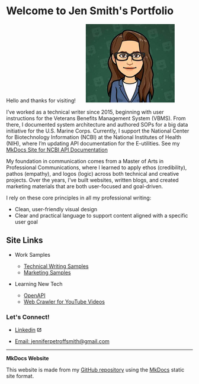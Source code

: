
# Welcome to Jen Smith's Portfolio

Hello and thanks for visiting! &nbsp; &nbsp;&nbsp;&nbsp;&nbsp;![cartoon me](images/cartoonme.png)


I’ve worked as a technical writer since 2015, beginning with user instructions for the Veterans Benefits Management System (VBMS). From there, I documented system architecture and authored SOPs for a big data initiative for the U.S. Marine Corps. Currently, I support the National Center for Biotechnology Information (NCBI) at the National Institutes of Health (NIH), where I’m updating API documentation for the E-utilities. See my [MkDocs Site for NCBI API Documentation](https://eutilities.github.io/site/)

My foundation in communication comes from a Master of Arts in Professional Communications, where I learned to apply ethos (credibility), pathos (empathy), and logos (logic) across both technical and creative projects. Over the years, I’ve built websites, written blogs, and created marketing materials that are both user-focused and goal-driven.

I rely on these core principles in all my professional writing:

* Clean, user-friendly visual design
* Clear and practical language to support content aligned with a specific user goal

## Site Links

 * Work Samples
     
     * [Technical Writing Samples](documentation-samples.md)
     * [Marketing Samples](visuals.md)
 * Learning New Tech
    * [OpenAPI](api.md)
    * [Web Crawler for YouTube Videos](webcrawler.md)
 

### Let's Connect!

 * [Linkedin](https://www.linkedin.com/in/jennifer-petroff-smith/) ![offsite.jpg](images/offsite.jpg)

* [Email: jenniferpetroffsmith@gmail.com](mailto:jenniferpetroffsmith@gmail.com)

___

**MkDocs Website**

This website is made from my [GitHub repository](https://github.com/jenpetsmit) using the [MkDocs](https://www.mkdocs.org/) static site format.